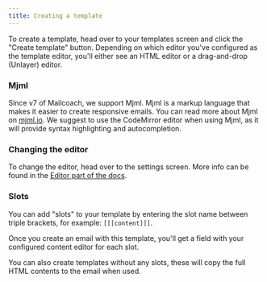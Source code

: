 ```yaml
---
title: Creating a template
---
```


To create a template, head over to your templates screen and click the "Create template" button.
Depending on which editor you've configured as the template editor, you'll either see an HTML editor or a drag-and-drop (Unlayer) editor.

### Mjml
Since v7 of Mailcoach, we support Mjml. Mjml is a markup language that makes it easier to create responsive emails. You can read more about Mjml on [mjml.io](https://mjml.io/).
We suggest to use the CodeMirror editor when using Mjml, as it will provide syntax highlighting and autocompletion.

### Changing the editor

To change the editor, head over to the settings screen. More info can be found in the [Editor part of the docs]((https://mailcoach.app/docs/self-hosted/v6/using-mailcoach/choosing-an-editor/introduction)).


### Slots

You can add "slots" to your template by entering the slot name between triple brackets, for example: `[[[content]]]`.

Once you create an email with this template, you'll get a field with your configured content editor for each slot.

<!-- @todo: Screenshot -->

You can also create templates without any slots, these will copy the full HTML contents to the email when used.
